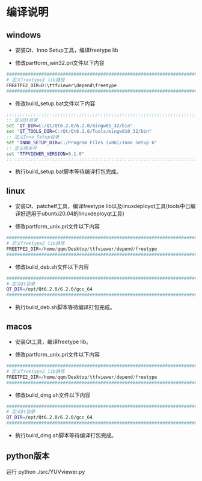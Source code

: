 
# 编译说明

## windows

- 安装Qt、Inno Setup工具，编译freetype lib

- 修改partform_win32.pri文件以下内容

```s
###############################################################################
# 定义freetype2 lib路径
FREETPE2_DIR=D:\ttfviewer\depend\freetype
###############################################################################
```

- 修改build_setup.bat文件以下内容

```bat
:::::::::::::::::::::::::::::::::::::::::::::::::::::::::::::::::::::::::::::::
:: 定义Qt目录
set "QT_DIR=C:/Qt/Qt6.2.0/6.2.0/mingw81_32/bin"
set "QT_TOOLS_DIR=C:/Qt/Qt6.2.0/Tools/mingw810_32/bin"
:: 定义Inno Setup目录
set "INNO_SETUP_DIR=C:/Program Files (x86)/Inno Setup 6"
:: 定义版本号
set "TTFVIEWER_VERSION=0.1.0"
:::::::::::::::::::::::::::::::::::::::::::::::::::::::::::::::::::::::::::::::
```

- 执行build_setup.bat脚本等待编译打包完成。

## linux

- 安装Qt、patchelf工具，编译freetype lib以及linuxdeployqt工具(tools中已编译好适用于ubuntu20.04的linuxdeployqt工具)

- 修改partform_unix.pri文件以下内容

```s
###############################################################################
# 定义freetype2 lib路径
FREETPE2_DIR=/home/qqm/Desktop/ttfviewer/depend/freetype
###############################################################################
```

- 修改build_deb.sh文件以下内容

```sh
###############################################################################
# 定义Qt目录
QT_DIR=/opt/Qt6.2.0/6.2.0/gcc_64
###############################################################################
```

- 执行build_deb.sh脚本等待编译打包完成。

## macos

- 安装Qt工具，编译freetype lib。

- 修改partform_unix.pri文件以下内容

```s
###############################################################################
# 定义freetype2 lib路径
FREETPE2_DIR=/home/qqm/Desktop/ttfviewer/depend/freetype
###############################################################################
```

- 修改build_dmg.sh文件以下内容

```sh
###############################################################################
# 定义Qt目录
QT_DIR=/opt/Qt6.2.0/6.2.0/gcc_64
###############################################################################
```

- 执行build_dmg.sh脚本等待编译打包完成。

## python版本

运行 python ./src/YUVviewer.py
